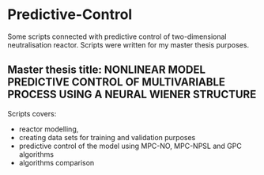 # Predictive-Control
Some scripts connected with predictive control of two-dimensional neutralisation reactor. Scripts were written
for my master thesis purposes.
## Master thesis title: NONLINEAR MODEL PREDICTIVE CONTROL OF MULTIVARIABLE PROCESS USING A NEURAL WIENER STRUCTURE
Scripts covers:
* reactor modelling,
* creating data sets for training and validation purposes
* predictive control of the model using MPC-NO, MPC-NPSL and GPC algorithms
* algorithms comparison
